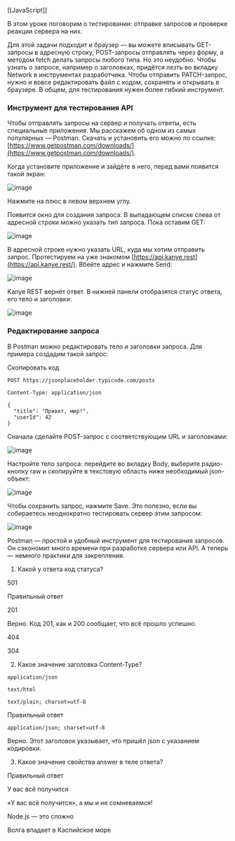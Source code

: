 [[JavaScript]]

В этом уроке поговорим о тестировании: отправке запросов и проверке реакции сервера на них.

Для этой задачи подходит и браузер — вы можете вписывать GET-запросы в адресную строку, POST-запросы отправлять через форму, а методом fetch делать запросы любого типа. Но это неудобно. Чтобы узнать о запросе, например о заголовках, придётся лезть во вкладку Network в инструментах разработчика. Чтобы отправить PATCH-запрос, нужно и вовсе редактировать файл с кодом, сохранять и открывать в браузере. В общем, для тестирования нужен более гибкий инструмент.

### Инструмент для тестирования API

Чтобы отправлять запросы на сервер и получать ответы, есть специальные приложения. Мы расскажем об одном из самых популярных — Postman. Скачать и установить его можно по ссылке: [https://www.getpostman.com/downloads/](https://www.getpostman.com/downloads/).

Когда установите приложение и зайдёте в него, перед вами появится такой экран:

![image](https://pictures.s3.yandex.net/resources/node-27_1568028613.png)

Нажмите на плюс в левом верхнем углу.

Появится окно для создания запроса. В выпадающем списке слева от адресной строки можно указать тип запроса. Пока оставим GET:

![image](https://pictures.s3.yandex.net/resources/node-28_1568028707.png)

В адресной строке нужно указать URL, куда мы хотим отправить запрос. Протестируем на уже знакомом [https://api.kanye.rest](https://api.kanye.rest/). Вбейте адрес и нажмите Send:

![image](https://pictures.s3.yandex.net/resources/node-29_1568028752.png)

Kanye REST вернёт ответ. В нижней панели отобразятся статус ответа, его тело и заголовки:

![image](https://pictures.s3.yandex.net/resources/node-29_1568133446.png)

### Редактирование запроса

В Postman можно редактировать тело и заголовки запроса. Для примера создадим такой запрос:

Скопировать код

```
POST https://jsonplaceholder.typicode.com/posts

Content-Type: application/json

{
  "title": "Привет, мир!",
  "userId": 42
} 
```

Сначала сделайте POST-запрос с соответствующим URL и заголовками:

![image](https://pictures.s3.yandex.net/resources/node-31_1568028876.png)

Настройте тело запроса: перейдите во вкладку Body, выберите радио-кнопку raw и скопируйте в текстовую область ниже необходимый json-объект:

![image](https://pictures.s3.yandex.net/resources/node-32_1568028919.png)

Чтобы сохранить запрос, нажмите Save. Это полезно, если вы собираетесь неоднократно тестировать сервер этим запросом:

![image](https://pictures.s3.yandex.net/resources/node-33_1568028941.png)

Postman — простой и удобный инструмент для тестирования запросов. Он сэкономит много времени при разработке сервера или API. А теперь — немного практики для закрепления.

1. Какой у ответа код статуса?

501

Правильный ответ

201

Верно. Код 201, как и 200 сообщает, что всё прошло успешно.

404

304

2. Какое значение заголовка Content-Type?

`application/json`

`text/html`

`text/plain; charset=utf-8`

Правильный ответ

`application/json; charset=utf-8`

Верно. Этот заголовок указывает, что пришёл json с указанием кодировки.

3. Какое значение свойства answer в теле ответа?

Правильный ответ

У вас всё получится

«У вас всё получится», а мы и не сомневаемся!

Node.js — это сложно

Волга впадает в Каспийское море